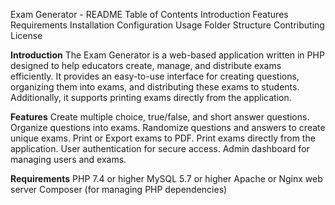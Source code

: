 Exam Generator - README
Table of Contents
Introduction
Features
Requirements
Installation
Configuration
Usage
Folder Structure
Contributing
License

**Introduction**
The Exam Generator is a web-based application written in PHP designed to help educators create, manage, and distribute exams efficiently. It provides an easy-to-use interface for creating questions, organizing them into exams, and distributing these exams to students. Additionally, it supports printing exams directly from the application.

**Features**
Create multiple choice, true/false, and short answer questions.
Organize questions into exams.
Randomize questions and answers to create unique exams.
Print or Export exams to PDF.
Print exams directly from the application.
User authentication for secure access.
Admin dashboard for managing users and exams.

**Requirements**
PHP 7.4 or higher
MySQL 5.7 or higher
Apache or Nginx web server
Composer (for managing PHP dependencies)
